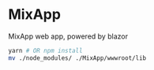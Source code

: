 # MixApp

MixApp web app, powered by blazor

```bash
yarn # OR npm install
mv ./node_modules/ ./MixApp/wwwroot/lib
```
